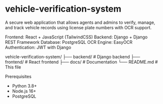# vehicle-verification-system
A secure web application that allows agents and admins to verify, manage, and track vehicle records using license plate numbers with OCR support.

Frontend: React + JavaScript (TailwindCSS)
Backend: Django + Django REST Framework
Database: PostgreSQL
OCR Engine: EasyOCR
Authentication: JWT with Django

vehicle-verification-system/
├── backend/          # Django backend
├── frontend/         # React frontend
├── docs/            # Documentation
└── README.md        # This file

Prerequisites
- Python 3.8+
- Node.js 16+
- PostgreSQL
